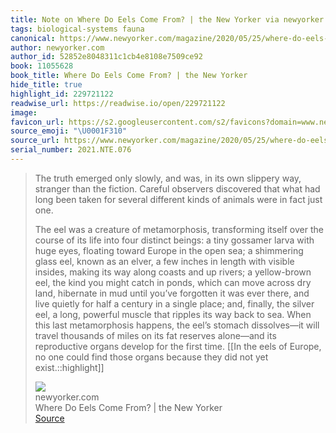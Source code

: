 ```yaml
---
title: Note on Where Do Eels Come From? | the New Yorker via newyorker.com
tags: biological-systems fauna
canonical: https://www.newyorker.com/magazine/2020/05/25/where-do-eels-come-from
author: newyorker.com
author_id: 52852e8048311c1cb4e8108e7509ce92
book: 11055628
book_title: Where Do Eels Come From? | the New Yorker
hide_title: true
highlight_id: 229721122
readwise_url: https://readwise.io/open/229721122
image:
favicon_url: https://s2.googleusercontent.com/s2/favicons?domain=www.newyorker.com
source_emoji: "\U0001F310"
source_url: https://www.newyorker.com/magazine/2020/05/25/where-do-eels-come-from#:~:text=The%20truth%20emerged,not%20yet%20exist.%3A%3Ahighlight
serial_number: 2021.NTE.076
---
```

> The truth emerged only slowly, and was, in its own slippery way, stranger than the fiction. Careful observers discovered that what had long been taken for several different kinds of animals were in fact just one.
> 
> The eel was a creature of metamorphosis, transforming itself over the course of its life into four distinct beings: a tiny gossamer larva with huge eyes, floating toward Europe in the open sea; a shimmering glass eel, known as an elver, a few inches in length with visible insides, making its way along coasts and up rivers; a yellow-brown eel, the kind you might catch in ponds, which can move across dry land, hibernate in mud until you’ve forgotten it was ever there, and live quietly for half a century in a single place; and, finally, the silver eel, a long, powerful muscle that ripples its way back to sea. When this last metamorphosis happens, the eel’s stomach dissolves—it will travel thousands of miles on its fat reserves alone—and its reproductive organs develop for the first time. [[In the eels of Europe, no one could find those organs because they did not yet exist.::highlight]]
> <div class="quoteback-footer"><div class="quoteback-avatar"><img class="mini-favicon" src="https://s2.googleusercontent.com/s2/favicons?domain=www.newyorker.com"></div><div class="quoteback-metadata"><div class="metadata-inner"><span style="display:none">FROM:</span><div aria-label="newyorker.com" class="quoteback-author"> newyorker.com</div><div aria-label="Where Do Eels Come From? | the New Yorker" class="quoteback-title"> Where Do Eels Come From? | the New Yorker</div></div></div><div class="quoteback-backlink"><a target="_blank" aria-label="go to the full text of this quotation" rel="noopener" href="https://www.newyorker.com/magazine/2020/05/25/where-do-eels-come-from#:~:text=The%20truth%20emerged,not%20yet%20exist.%3A%3Ahighlight" class="quoteback-arrow"> Source</a></div></div>